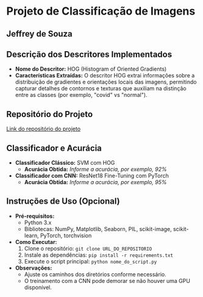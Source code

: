 # Projeto de Classificação de Imagens

## Jeffrey de Souza

## Descrição dos Descritores Implementados
- **Nome do Descritor:** HOG (Histogram of Oriented Gradients)
- **Características Extraídas:** O descritor HOG extrai informações sobre a distribuição de gradientes e orientações locais das imagens, permitindo capturar detalhes de contornos e texturas que auxiliam na distinção entre as classes (por exemplo, "covid" vs "normal").

## Repositório do Projeto
[Link do repositório do projeto](https://drive.google.com/drive/folders/1JIu8gPZLnwPyzEM8-YgomC-jJLyRIS5o?usp=drive_link)

## Classificador e Acurácia
- **Classificador Clássico:** SVM com HOG  
  - **Acurácia Obtida:** *Informe a acurácia, por exemplo, 92%*
- **Classificador com CNN:** ResNet18 Fine-Tuning com PyTorch  
  - **Acurácia Obtida:** *Informe a acurácia, por exemplo, 95%*

## Instruções de Uso (Opcional)
- **Pré-requisitos:**  
  - Python 3.x  
  - Bibliotecas: NumPy, Matplotlib, Seaborn, PIL, scikit-image, scikit-learn, PyTorch, torchvision
- **Como Executar:**  
  1. Clone o repositório: `git clone URL_DO_REPOSITORIO`
  2. Instale as dependências: `pip install -r requirements.txt`
  3. Execute o script principal: `python nome_do_script.py`
- **Observações:**  
  - Ajuste os caminhos dos diretórios conforme necessário.
  - O treinamento com a CNN pode demorar se não houver uma GPU disponível.
